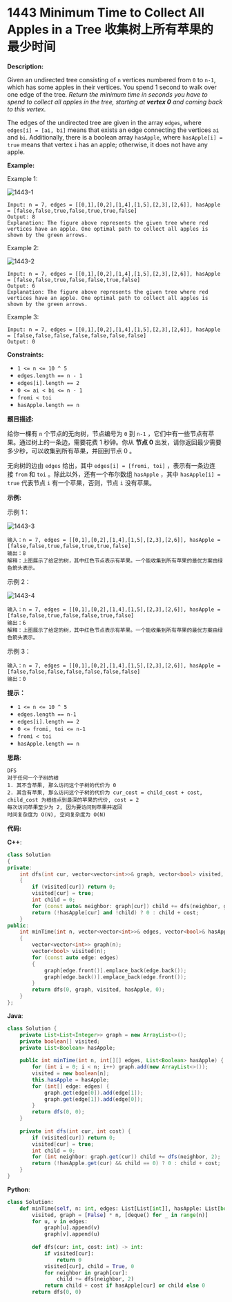 # 1443 Minimum Time to Collect All Apples in a Tree 收集树上所有苹果的最少时间

__Description:__

Given an undirected tree consisting of `n` vertices numbered from `0` to `n-1`, which has some apples in their vertices. You spend 1 second to walk over one edge of the tree. _Return the minimum time in seconds you have to spend to collect all apples in the tree, starting at __vertex 0__ and coming back to this vertex._

The edges of the undirected tree are given in the array `edges`, where `edges[i] = [ai, bi]` means that exists an edge connecting the vertices `ai` and `bi`. Additionally, there is a boolean array `hasApple`, where `hasApple[i] = true` means that vertex `i` has an apple; otherwise, it does not have any apple.

__Example:__

Example 1:

![1443-1](https://assets.leetcode.com/uploads/2020/04/23/min_time_collect_apple_1.png)

```text
Input: n = 7, edges = [[0,1],[0,2],[1,4],[1,5],[2,3],[2,6]], hasApple = [false,false,true,false,true,true,false]
Output: 8 
Explanation: The figure above represents the given tree where red vertices have an apple. One optimal path to collect all apples is shown by the green arrows.
```

Example 2:

![1443-2](https://assets.leetcode.com/uploads/2020/04/23/min_time_collect_apple_2.png)

```text
Input: n = 7, edges = [[0,1],[0,2],[1,4],[1,5],[2,3],[2,6]], hasApple = [false,false,true,false,false,true,false]
Output: 6
Explanation: The figure above represents the given tree where red vertices have an apple. One optimal path to collect all apples is shown by the green arrows.
```

Example 3:

```text
Input: n = 7, edges = [[0,1],[0,2],[1,4],[1,5],[2,3],[2,6]], hasApple = [false,false,false,false,false,false,false]
Output: 0
```

__Constraints:__

- `1 <= n <= 10 ^ 5`
- `edges.length == n - 1`
- `edges[i].length == 2`
- `0 <= ai < bi <= n - 1`
- `fromi < toi`
- `hasApple.length == n`

__题目描述:__

给你一棵有 `n` 个节点的无向树，节点编号为 `0` 到 `n-1` ，它们中有一些节点有苹果。通过树上的一条边，需要花费 1 秒钟。你从 __节点 0__ 出发，请你返回最少需要多少秒，可以收集到所有苹果，并回到节点 0 。

无向树的边由 `edges` 给出，其中 `edges[i] = [fromi, toi]` ，表示有一条边连接 `from` 和 `toi` 。除此以外，还有一个布尔数组 `hasApple` ，其中 `hasApple[i] = true` 代表节点 `i` 有一个苹果，否则，节点 `i` 没有苹果。

__示例:__

示例 1：

![1443-3](https://assets.leetcode-cn.com/aliyun-lc-upload/uploads/2020/05/10/min_time_collect_apple_1.png)

```text
输入：n = 7, edges = [[0,1],[0,2],[1,4],[1,5],[2,3],[2,6]], hasApple = [false,false,true,false,true,true,false]
输出：8 
解释：上图展示了给定的树，其中红色节点表示有苹果。一个能收集到所有苹果的最优方案由绿色箭头表示。
```

示例 2：

![1443-4](https://assets.leetcode-cn.com/aliyun-lc-upload/uploads/2020/05/10/min_time_collect_apple_2.png)

```text
输入：n = 7, edges = [[0,1],[0,2],[1,4],[1,5],[2,3],[2,6]], hasApple = [false,false,true,false,false,true,false]
输出：6
解释：上图展示了给定的树，其中红色节点表示有苹果。一个能收集到所有苹果的最优方案由绿色箭头表示。
```

示例 3：

```text
输入：n = 7, edges = [[0,1],[0,2],[1,4],[1,5],[2,3],[2,6]], hasApple = [false,false,false,false,false,false,false]
输出：0
```

__提示：__

- `1 <= n <= 10 ^ 5`
- `edges.length == n-1`
- `edges[i].length == 2`
- `0 <= fromi, toi <= n-1`
- `fromi < toi`
- `hasApple.length == n`

__思路:__

```text
DFS
对于任何一个子树的根
1. 其不含苹果, 那么访问这个子树的代价为 0
2. 其含有苹果, 那么访问这个子树的代价为 cur_cost = child_cost + cost, child_cost 为根结点到最深的苹果的代价, cost = 2
每次访问苹果至少为 2, 因为要访问到苹果并返回
时间复杂度为 O(N), 空间复杂度为 O(N)
```

__代码:__

__C++__:

```C++
class Solution 
{
private:
    int dfs(int cur, vector<vector<int>>& graph, vector<bool> visited, vector<bool>& hasApple, int cost)
    {
        if (visited[cur]) return 0;
        visited[cur] = true;
        int child = 0;
        for (const auto& neighbor: graph[cur]) child += dfs(neighbor, graph, visited, hasApple, 2);
        return (!hasApple[cur] and !child) ? 0 : child + cost;
    }
public:
    int minTime(int n, vector<vector<int>>& edges, vector<bool>& hasApple) 
    {
        vector<vector<int>> graph(n);
        vector<bool> visited(n);
        for (const auto edge: edges)
        {
            graph[edge.front()].emplace_back(edge.back());
            graph[edge.back()].emplace_back(edge.front());
        }
        return dfs(0, graph, visited, hasApple, 0);
    }
};
```

__Java__:

```Java
class Solution {
    private List<List<Integer>> graph = new ArrayList<>();
    private boolean[] visited;
    private List<Boolean> hasApple;
    
    public int minTime(int n, int[][] edges, List<Boolean> hasApple) {
        for (int i = 0; i < n; i++) graph.add(new ArrayList<>());
        visited = new boolean[n];
        this.hasApple = hasApple;
        for (int[] edge: edges) {
            graph.get(edge[0]).add(edge[1]);
            graph.get(edge[1]).add(edge[0]);
        }
        return dfs(0, 0);
    }
    
    private int dfs(int cur, int cost) {
        if (visited[cur]) return 0;
        visited[cur] = true;
        int child = 0;
        for (int neighbor: graph.get(cur)) child += dfs(neighbor, 2);
        return (!hasApple.get(cur) && child == 0) ? 0 : child + cost;
    }
}
```

__Python__:

```Python
class Solution:
    def minTime(self, n: int, edges: List[List[int]], hasApple: List[bool]) -> int: 
        visited, graph = [False] * n, [deque() for _ in range(n)]
        for u, v in edges:
            graph[u].append(v)
            graph[v].append(u)
        
        def dfs(cur: int, cost: int) -> int:
            if visited[cur]:
                return 0
            visited[cur], child = True, 0
            for neighbor in graph[cur]:
                child += dfs(neighbor, 2)
            return child + cost if hasApple[cur] or child else 0
        return dfs(0, 0)
```
